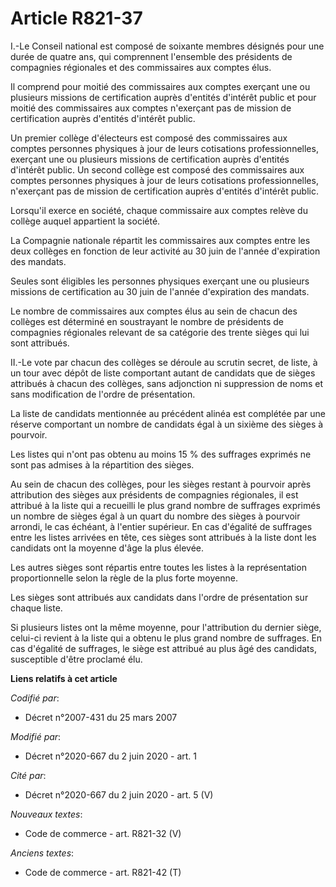 # Article R821-37

I.-Le Conseil national est composé de soixante membres désignés pour une durée de quatre ans, qui comprennent l'ensemble des
présidents de compagnies régionales et des commissaires aux comptes élus.

Il comprend pour moitié des commissaires aux comptes exerçant une ou plusieurs missions de certification auprès d'entités
d'intérêt public et pour moitié des commissaires aux comptes n'exerçant pas de mission de certification auprès d'entités
d'intérêt public.

Un premier collège d'électeurs est composé des commissaires aux comptes personnes physiques à jour de leurs cotisations
professionnelles, exerçant une ou plusieurs missions de certification auprès d'entités d'intérêt public. Un second collège
est composé des commissaires aux comptes personnes physiques à jour de leurs cotisations professionnelles, n'exerçant pas de
mission de certification auprès d'entités d'intérêt public.

Lorsqu'il exerce en société, chaque commissaire aux comptes relève du collège auquel appartient la société.

La Compagnie nationale répartit les commissaires aux comptes entre les deux collèges en fonction de leur activité au 30 juin
de l'année d'expiration des mandats.

Seules sont éligibles les personnes physiques exerçant une ou plusieurs missions de certification au 30 juin de l'année
d'expiration des mandats.

Le nombre de commissaires aux comptes élus au sein de chacun des collèges est déterminé en soustrayant le nombre de
présidents de compagnies régionales relevant de sa catégorie des trente sièges qui lui sont attribués.

II.-Le vote par chacun des collèges se déroule au scrutin secret, de liste, à un tour avec dépôt de liste comportant autant
de candidats que de sièges attribués à chacun des collèges, sans adjonction ni suppression de noms et sans modification de
l'ordre de présentation.

La liste de candidats mentionnée au précédent alinéa est complétée par une réserve comportant un nombre de candidats égal à
un sixième des sièges à pourvoir.

Les listes qui n'ont pas obtenu au moins 15 % des suffrages exprimés ne sont pas admises à la répartition des sièges.

Au sein de chacun des collèges, pour les sièges restant à pourvoir après attribution des sièges aux présidents de compagnies
régionales, il est attribué à la liste qui a recueilli le plus grand nombre de suffrages exprimés un nombre de sièges égal à
un quart du nombre des sièges à pourvoir arrondi, le cas échéant, à l'entier supérieur. En cas d'égalité de suffrages entre
les listes arrivées en tête, ces sièges sont attribués à la liste dont les candidats ont la moyenne d'âge la plus élevée.

Les autres sièges sont répartis entre toutes les listes à la représentation proportionnelle selon la règle de la plus forte
moyenne.

Les sièges sont attribués aux candidats dans l'ordre de présentation sur chaque liste.

Si plusieurs listes ont la même moyenne, pour l'attribution du dernier siège, celui-ci revient à la liste qui a obtenu le
plus grand nombre de suffrages. En cas d'égalité de suffrages, le siège est attribué au plus âgé des candidats, susceptible
d'être proclamé élu.

**Liens relatifs à cet article**

_Codifié par_:

  - Décret n°2007-431 du 25 mars 2007

_Modifié par_:

  - Décret n°2020-667 du 2 juin 2020 - art. 1

_Cité par_:

  - Décret n°2020-667 du 2 juin 2020 - art. 5 (V)

_Nouveaux textes_:

  - Code de commerce - art. R821-32 (V)

_Anciens textes_:

  - Code de commerce - art. R821-42 (T)
